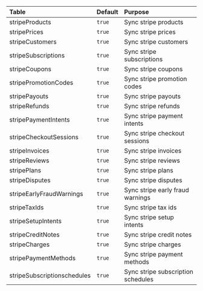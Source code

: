 | Table                       | Default | Purpose                            |
| :-------------------------- | :------ | :--------------------------------- |
| stripeProducts              | `true`  | Sync stripe products               |
| stripePrices                | `true`  | Sync stripe prices                 |
| stripeCustomers             | `true`  | Sync stripe customers              |
| stripeSubscriptions         | `true`  | Sync stripe subscriptions          |
| stripeCoupons               | `true`  | Sync stripe coupons                |
| stripePromotionCodes        | `true`  | Sync stripe promotion codes        |
| stripePayouts               | `true`  | Sync stripe payouts                |
| stripeRefunds               | `true`  | Sync stripe refunds                |
| stripePaymentIntents        | `true`  | Sync stripe payment intents        |
| stripeCheckoutSessions      | `true`  | Sync stripe checkout sessions      |
| stripeInvoices              | `true`  | Sync stripe invoices               |
| stripeReviews               | `true`  | Sync stripe reviews                |
| stripePlans                 | `true`  | Sync stripe plans                  |
| stripeDisputes              | `true`  | Sync stripe disputes               |
| stripeEarlyFraudWarnings    | `true`  | Sync stripe early fraud warnings   |
| stripeTaxIds                | `true`  | Sync stripe tax ids                |
| stripeSetupIntents          | `true`  | Sync stripe setup intents          |
| stripeCreditNotes           | `true`  | Sync stripe credit notes           |
| stripeCharges               | `true`  | Sync stripe charges                |
| stripePaymentMethods        | `true`  | Sync stripe payment methods        |
| stripeSubscriptionschedules | `true`  | Sync stripe subscription schedules |
